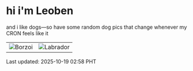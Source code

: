 # hi i'm Leoben

and i like dogs—so have some random dog pics that change whenever my CRON feels like it

|  |  |
|--------|----------|
| ![Borzoi](https://random-dog-vercel.vercel.app/api/random-borzoi?v=1760813907) | ![Labrador](https://random-dog-vercel.vercel.app/api/random-labrador?v=1760813907) |

Last updated: 2025-10-19 02:58 PHT
